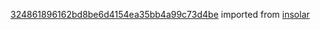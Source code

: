 [324861896162bd8be6d4154ea35bb4a99c73d4be](https://github.com/insolar/insolar/commit/324861896162bd8be6d4154ea35bb4a99c73d4be) imported from [insolar](https://github.com/insolar/insolar)
